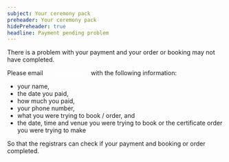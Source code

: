 ```yaml
---
subject: Your ceremony pack
preheader: Your ceremony pack 
hidePreheader: true
headline: Payment pending problem
---
```


There is a problem with your payment and your order or booking may not have completed.

Please email <a class="ink-light" style="color: #fff;" href="mailto:{{ meta.email }}">{{ meta.email }}</a> with the following information:

  - your name,
  - the date you paid,
  - how much you paid,
  - your phone number,
  - what you were trying to book / order, and
  - the date, time and venue you were trying to book or the certificate order you were trying to make

So that the registrars can check if your payment and booking or order completed.
